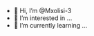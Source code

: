 - 👋 Hi, I’m @Mxolisi-3
- 👀 I’m interested in ...
- 🌱 I’m currently learning ...


<!---
Mxolisi-3/Mxolisi-3 is a ✨ special ✨ repository because its `README.md` (this file) appears on your GitHub profile.
You can click the Preview link to take a look at your changes.
--->
